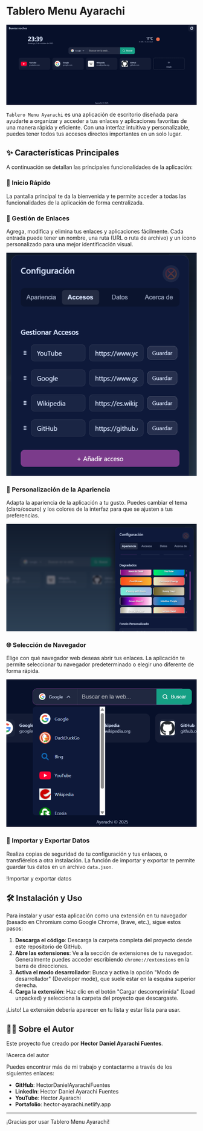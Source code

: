 # Tablero Menu Ayarachi

![Inicio de la aplicación](https://github.com/HectorDanielAyarachiFuentes/tablero-menu-ayarachi/blob/main/img-md/Inicioaplicacion.png?raw=true)

`Tablero Menu Ayarachi` es una aplicación de escritorio diseñada para ayudarte a organizar y acceder a tus enlaces y aplicaciones favoritas de una manera rápida y eficiente. Con una interfaz intuitiva y personalizable, puedes tener todos tus accesos directos importantes en un solo lugar.

## ✨ Características Principales

A continuación se detallan las principales funcionalidades de la aplicación:

### 🚀 Inicio Rápido

La pantalla principal te da la bienvenida y te permite acceder a todas las funcionalidades de la aplicación de forma centralizada.

### 🔗 Gestión de Enlaces

Agrega, modifica y elimina tus enlaces y aplicaciones fácilmente. Cada entrada puede tener un nombre, una ruta (URL o ruta de archivo) y un ícono personalizado para una mejor identificación visual.

![Gestión de enlaces](https://github.com/HectorDanielAyarachiFuentes/tablero-menu-ayarachi/blob/main/img-md/Accesosparagestionarlinks.png?raw=true)

### 🎨 Personalización de la Apariencia

Adapta la apariencia de la aplicación a tu gusto. Puedes cambiar el tema (claro/oscuro) y los colores de la interfaz para que se ajusten a tus preferencias.

![Modificando la apariencia](https://github.com/HectorDanielAyarachiFuentes/tablero-menu-ayarachi/blob/main/img-md/Modificandoapariencia.png?raw=true)

### 🌐 Selección de Navegador

Elige con qué navegador web deseas abrir tus enlaces. La aplicación te permite seleccionar tu navegador predeterminado o elegir uno diferente de forma rápida.

![Selección de navegador](https://github.com/HectorDanielAyarachiFuentes/tablero-menu-ayarachi/blob/main/img-md/Elegirnavegadoresalternodeformarapida.png?raw=true)

### 🔄 Importar y Exportar Datos

Realiza copias de seguridad de tu configuración y tus enlaces, o transfiérelos a otra instalación. La función de importar y exportar te permite guardar tus datos en un archivo `data.json`.

!Importar y exportar datos

## 🛠️ Instalación y Uso

Para instalar y usar esta aplicación como una extensión en tu navegador (basado en Chromium como Google Chrome, Brave, etc.), sigue estos pasos:

1.  **Descarga el código**: Descarga la carpeta completa del proyecto desde este repositorio de GitHub.
2.  **Abre las extensiones**: Ve a la sección de extensiones de tu navegador. Generalmente puedes acceder escribiendo `chrome://extensions` en la barra de direcciones.
3.  **Activa el modo desarrollador**: Busca y activa la opción "Modo de desarrollador" (Developer mode), que suele estar en la esquina superior derecha.
4.  **Carga la extensión**: Haz clic en el botón "Cargar descomprimida" (Load unpacked) y selecciona la carpeta del proyecto que descargaste.

¡Listo! La extensión debería aparecer en tu lista y estar lista para usar.

## 👨‍💻 Sobre el Autor

Este proyecto fue creado por **Hector Daniel Ayarachi Fuentes**.

!Acerca del autor

Puedes encontrar más de mi trabajo y contactarme a través de los siguientes enlaces:

-   **GitHub**: HectorDanielAyarachiFuentes
-   **LinkedIn**: Hector Daniel Ayarachi Fuentes
-   **YouTube**: Hector Ayarachi
-   **Portafolio**: hector-ayarachi.netlify.app

---

¡Gracias por usar Tablero Menu Ayarachi!
